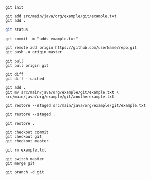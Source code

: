 ```{bash}
git init
```
```{bash}
git add src/main/java/org/example/git/example.txt
git add .
```
```bash
git status
```
```{bash}
git commit -m "adds example.txt"
```
```{bash}
git remote add origin https://github.com/userName/repo.git
git push -u origin master
```
```{bash}
git pull
git pull origin git
```
```{bash}
git diff
git diff --cached
```
```{bash}
git add .
git mv src/main/java/org/example/git/example.txt \
src/main/java/org/example/git/anotherexample.txt
```
```{bash}
git restore --staged src/main/java/org/example/git/example.txt
```
```{bash}
git restore --staged .
```
```{bash}
git restore .
```
```{bash}
git checkout commit
git checkout git
git checkout master
```
```{bash}
git rm example.txt
```
```{bash}
git switch master
git merge git
```
```{bash}
git branch -d git
```